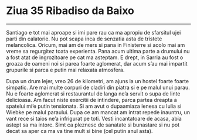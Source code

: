 
# Ziua 35 Ribadiso da Baixo



---


Santiago e tot mai aproape si imi pare rau ca ma apropiu de sfarsitul ujei parti din calatorie. Nu pot scapa inca de senzatia asta de tristete melancolica. Oricum, mai am de mers si pana in Finisterre si acolo mai am vreme sa regurgitez toata experienta. Pana acum ultima parte a drumului nu a fost atat de ingrozitoare pe cat ma asteptam. E drept, in Sarria au fost o groaza de oameni noi si parea foarte aglomerat, dar acum s’au mai impartit grupurile si parca e putin mai relaxata atmosfera.

Dupa un drum lejer, vreo 26 de kilometri, am ajuns la un hostel foarte foarte simpatic. Are mai multe corpuri de cladiri din piatra si e pe malul unui parau. Nu e foarte aglomerat si restaurantul de langa ne’a servit o supa de linte delicioasa. Am facut niste exercitii de intindere, parca partea dreapta a spatelui mi’e putin tensionata. Si am avut o dupaamiaza lenesa cu Iulia si Wiebke pe malul paraului. Dupa ce am mancat am intrat repede inauntru, un vant rece si taios ne’a infrigurat pe toti. Vesti incantatoare de acasa, abia astept sa ma intorc. Simt ca pleznesc de sanatate si bunastare si nu pot decat sa aper ca ma va tine mult si bine (cel putin anul asta).